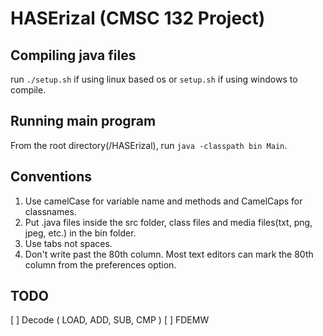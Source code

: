 # HASErizal (CMSC 132 Project)

## Compiling java files
  run `./setup.sh` if using linux based os 
    or `setup.sh` if using windows to compile.
    
## Running main program
  From the root directory(/HASErizal), run
    `java -classpath bin Main`.
   
## Conventions
  1. Use camelCase for variable name and methods and CamelCaps for classnames.
  2. Put .java files inside the src folder, class files and media files(txt, png, jpeg, etc.) in the bin folder.
  3. Use tabs not spaces.
  4. Don't write past the 80th column. Most text editors can mark the 80th column from the preferences option.

## TODO
  [ ] Decode ( LOAD, ADD, SUB, CMP )
  [ ] FDEMW
